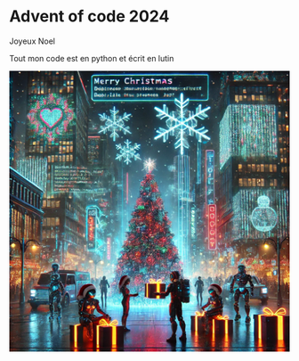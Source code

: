 # Advent of code 2024

Joyeux Noel 

Tout mon code est en python et écrit en lutin

![](assets/xmas.webp)